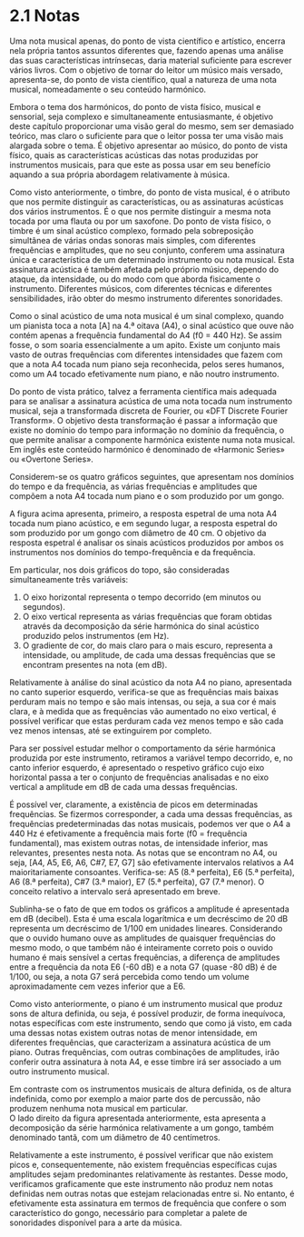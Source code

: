 # 2.1 Notas

Uma nota musical apenas, do ponto de vista científico e artístico, encerra nela própria tantos assuntos diferentes que, fazendo apenas uma análise das suas características intrínsecas, daria material suficiente para escrever vários livros. Com o objetivo de tornar do leitor um músico mais versado, apresenta-se, do ponto de vista científico, qual a natureza de uma nota musical, nomeadamente o seu conteúdo harmónico.

Embora o tema dos harmónicos, do ponto de vista físico, musical e sensorial, seja complexo e simultaneamente entusiasmante, é objetivo deste capítulo proporcionar uma visão geral do mesmo, sem ser demasiado teórico, mas claro o suficiente para que o leitor possa ter uma visão mais alargada sobre o tema. É objetivo apresentar ao músico, do ponto de vista físico, quais as características acústicas das notas produzidas por instrumentos musicais, para que este as possa usar em seu benefício aquando a sua própria abordagem relativamente à música.

Como visto anteriormente, o timbre, do ponto de vista musical, é o atributo que nos permite distinguir as características, ou as assinaturas acústicas dos vários instrumentos. É o que nos permite distinguir a mesma nota tocada por uma flauta ou por um saxofone. Do ponto de vista físico, o timbre é um sinal acústico complexo, formado pela sobreposição simultânea de várias ondas sonoras mais simples, com diferentes frequências e amplitudes, que no seu conjunto, conferem uma assinatura única e característica de um determinado instrumento ou nota musical. Esta assinatura acústica é também afetada pelo próprio músico, dependo do ataque, da intensidade, ou do modo com que aborda fisicamente o instrumento. Diferentes músicos, com diferentes técnicas e diferentes sensibilidades, irão obter do mesmo instrumento diferentes sonoridades.

Como o sinal acústico de uma nota musical é um sinal complexo, quando um pianista toca a nota \[A] na 4.ª oitava (A4), o sinal acústico que ouve não contém apenas a frequência fundamental do A4 (f0 = 440 Hz). Se assim fosse, o som soaria essencialmente a um apito. Existe um conjunto mais vasto de outras frequências com diferentes intensidades que fazem com que a nota A4 tocada num piano seja reconhecida, pelos seres humanos, como um A4 tocado efetivamente num piano, e não noutro instrumento.

Do ponto de vista prático, talvez a ferramenta científica mais adequada para se analisar a assinatura acústica de uma nota tocada num instrumento musical, seja a transformada discreta de Fourier, ou «DFT Discrete Fourier Transform». O objetivo desta transformação é passar a informação que existe no domínio do tempo para informação no domínio da frequência, o que permite analisar a componente harmónica existente numa nota musical. Em inglês este conteúdo harmónico é denominado de «Harmonic Series» ou «Overtone Series».

Considerem-se os quatro gráficos seguintes, que apresentam nos domínios do tempo e da frequência, as várias frequências e amplitudes que compõem a nota A4 tocada num piano e o som produzido por um gongo.

A figura acima apresenta, primeiro, a resposta espetral de uma nota A4 tocada num piano acústico, e em segundo lugar, a resposta espetral do som produzido por um gongo com diâmetro de 40 cm. O objetivo da resposta espetral é analisar os sinais acústicos produzidos por ambos os instrumentos nos domínios do tempo-frequência e da frequência.

Em particular, nos dois gráficos do topo, são consideradas simultaneamente três variáveis:

1. O eixo horizontal representa o tempo decorrido (em minutos ou segundos).
2. O eixo vertical representa as várias frequências que foram obtidas através da decomposição da série harmónica do sinal acústico produzido pelos instrumentos (em Hz).
3. O gradiente de cor, do mais claro para o mais escuro, representa a intensidade, ou amplitude, de cada uma dessas frequências que se encontram presentes na nota (em dB).

Relativamente à análise do sinal acústico da nota A4 no piano, apresentada no canto superior esquerdo, verifica-se que as frequências mais baixas perduram mais no tempo e são mais intensas, ou seja, a sua cor é mais clara, e à medida que as frequências vão aumentado no eixo vertical, é possível verificar que estas perduram cada vez menos tempo e são cada vez menos intensas, até se extinguirem por completo.

Para ser possível estudar melhor o comportamento da série harmónica produzida por este instrumento, retiramos a variável tempo decorrido, e, no canto inferior esquerdo, é apresentado o respetivo gráfico cujo eixo horizontal passa a ter o conjunto de frequências analisadas e no eixo vertical a amplitude em dB de cada uma dessas frequências.

É possível ver, claramente, a existência de picos em determinadas frequências. Se fizermos corresponder, a cada uma dessas frequências, as frequências predeterminadas das notas musicais, podemos ver que o A4 a 440 Hz é efetivamente a frequência mais forte (f0 = frequência fundamental), mas existem outras notas, de intensidade inferior, mas relevantes, presentes nesta nota. As notas que se encontram no A4, ou seja, \[A4, A5, E6, A6, C#7, E7, G7] são efetivamente intervalos relativos a A4 maioritariamente consoantes. Verifica-se: A5 (8.ª perfeita), E6 (5.ª perfeita), A6 (8.ª perfeita), C#7 (3.ª maior), E7 (5.ª perfeita), G7 (7.ª menor). O conceito relativo a intervalo será apresentado em breve.

Sublinha-se o fato de que em todos os gráficos a amplitude é apresentada em dB (decibel). Esta é uma escala logarítmica e um decréscimo de 20 dB representa um decréscimo de 1/100 em unidades lineares. Considerando que o ouvido humano ouve as amplitudes de quaisquer frequências do mesmo modo, o que também não é inteiramente correto pois o ouvido humano é mais sensível a certas frequências, a diferença de amplitudes entre a frequência da nota E6 (-60 dB) e a nota G7 (quase -80 dB) é de 1/100, ou seja, a nota G7 será percebida como tendo um volume aproximadamente cem vezes inferior que a E6.

Como visto anteriormente, o piano é um instrumento musical que produz sons de altura definida, ou seja, é possível produzir, de forma inequívoca, notas específicas com este instrumento, sendo que como já visto, em cada uma dessas notas existem outras notas de menor intensidade, em diferentes frequências, que caracterizam a assinatura acústica de um piano. Outras frequências, com outras combinações de amplitudes, irão conferir outra assinatura à nota A4, e esse timbre irá ser associado a um outro instrumento musical.

Em contraste com os instrumentos musicais de altura definida, os de altura indefinida, como por exemplo a maior parte dos de percussão, não produzem nenhuma nota musical em particular.\
O lado direito da figura apresentada anteriormente, esta apresenta a decomposição da série harmónica relativamente a um gongo, também denominado tantã, com um diâmetro de 40 centímetros.

Relativamente a este instrumento, é possível verificar que não existem picos e, consequentemente, não existem frequências específicas cujas amplitudes sejam predominantes relativamente às restantes. Desse modo, verificamos graficamente que este instrumento não produz nem notas definidas nem outras notas que estejam relacionadas entre si. No entanto, é efetivamente esta assinatura em termos de frequência que confere o som característico do gongo, necessário para completar a palete de sonoridades disponível para a arte da música.

